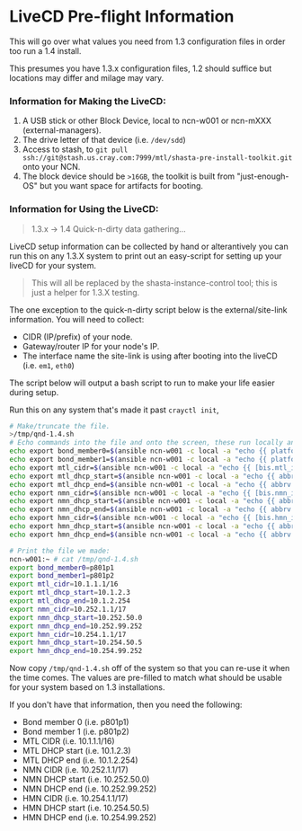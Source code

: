 # LiveCD Pre-flight Information

This will go over what values you need from 1.3 configuration files 
in order too run a 1.4 install.

This presumes you have 1.3.x configuration files, 1.2 should suffice but
locations may differ and milage may vary.

### Information for Making the LiveCD:

1. A USB stick or other Block Device, local to ncn-w001 or ncn-mXXX (external-managers).
2. The drive letter of that device (i.e. `/dev/sdd`)
3. Access to stash, to `git pull ssh://git@stash.us.cray.com:7999/mtl/shasta-pre-install-toolkit.git` onto your NCN.
4. The block device should be `>16GB`, the toolkit is built from "just-enough-OS" but you want space for
artifacts for booting.

### Information for Using the LiveCD:

> 1.3.x -> 1.4 Quick-n-dirty data gathering...
 
LiveCD setup information can be collected by hand or alterantively you can run this on any 1.3.X system
 to print out an easy-script for setting up your liveCD for your system.
 
> This will all be replaced by the shasta-instance-control tool; this is just a helper for 1.3.X 
> testing.

The one exception to the quick-n-dirty script below is the external/site-link information. You will
need to collect:
- CIDR (IP/prefix) of your node.
- Gateway/router IP for your node's IP.
- The interface name the site-link is using after booting into the liveCD (i.e. `em1`, `eth0`)

The script below will output a bash script to run to make your life easier during setup. 

Run this on any system that's made it past `crayctl init`,
 
```bash
# Make/truncate the file.
>/tmp/qnd-1.4.sh
# Echo commands into the file and onto the screen, these run locally and against ncn-w001.
echo export bond_member0=$(ansible ncn-w001 -c local -a "echo {{ platform.NICS.lan1 }}" | tail -n 1 ) | tee -a /tmp/qnd-1.4.sh
echo export bond_member1=$(ansible ncn-w001 -c local -a "echo {{ platform.NICS.lan3 }}" | tail -n 1 ) | tee -a /tmp/qnd-1.4.sh
echo export mtl_cidr=$(ansible ncn-w001 -c local -a "echo {{ [bis.mtl_ip, abbrv.mtl.network | ipaddr('prefix')] | join('/') }}" | tail -n 1 ) | tee -a /tmp/qnd-1.4.sh
echo export mtl_dhcp_start=$(ansible ncn-w001 -c local -a "echo {{ abbrv.mtl.subnets | selectattr('label', 'equalto', 'default') | flatten | selectattr('dhcp') | map(attribute='dhcp.start') | first }}" | tail -n 1 ) | tee -a /tmp/qnd-1.4.sh
echo export mtl_dhcp_end=$(ansible ncn-w001 -c local -a "echo {{ abbrv.mtl.subnets | selectattr('label', 'equalto', 'default') | flatten | selectattr('dhcp') | map(attribute='dhcp.end') | first }}" | tail -n 1 ) | tee -a /tmp/qnd-1.4.sh
echo export nmn_cidr=$(ansible ncn-w001 -c local -a "echo {{ [bis.nmn_ip, abbrv.nmn.network | ipaddr('prefix')] | join('/') }}" | tail -n 1 ) | tee -a /tmp/qnd-1.4.sh
echo export nmn_dhcp_start=$(ansible ncn-w001 -c local -a "echo {{ abbrv.nmn.subnets | selectattr('label', 'equalto', 'default') | flatten | selectattr('dhcp') | map(attribute='dhcp.start') | first }}" | tail -n 1 ) | tee -a /tmp/qnd-1.4.sh
echo export nmn_dhcp_end=$(ansible ncn-w001 -c local -a "echo {{ abbrv.nmn.subnets | selectattr('label', 'equalto', 'default') | flatten | selectattr('dhcp') | map(attribute='dhcp.end') | first }}" | tail -n 1 ) | tee -a /tmp/qnd-1.4.sh
echo export hmn_cidr=$(ansible ncn-w001 -c local -a "echo {{ [bis.hmn_ip, abbrv.hmn.network | ipaddr('prefix')] | join('/') }}" | tail -n 1 ) | tee -a /tmp/qnd-1.4.sh
echo export hmn_dhcp_start=$(ansible ncn-w001 -c local -a "echo {{ abbrv.hmn.subnets | selectattr('label', 'equalto', 'default') | flatten | selectattr('dhcp') | map(attribute='dhcp.start') | first }}" | tail -n 1 ) | tee -a /tmp/qnd-1.4.sh
echo export hmn_dhcp_end=$(ansible ncn-w001 -c local -a "echo {{ abbrv.hmn.subnets | selectattr('label', 'equalto', 'default') | flatten | selectattr('dhcp') | map(attribute='dhcp.end') | first }}" | tail -n 1 ) | tee -a /tmp/qnd-1.4.sh

# Print the file we made:
ncn-w001:~ # cat /tmp/qnd-1.4.sh
export bond_member0=p801p1            
export bond_member1=p801p2            
export mtl_cidr=10.1.1.1/16           
export mtl_dhcp_start=10.1.2.3        
export mtl_dhcp_end=10.1.2.254        
export nmn_cidr=10.252.1.1/17           
export nmn_dhcp_start=10.252.50.0     
export nmn_dhcp_end=10.252.99.252     
export hmn_cidr=10.254.1.1/17           
export hmn_dhcp_start=10.254.50.5     
export hmn_dhcp_end=10.254.99.252     
```
Now copy `/tmp/qnd-1.4.sh` off of the system so that you can re-use it when the time comes. The
values are pre-filled to match what should be usable for your system based on 1.3 installations.

If you don't have that information, then you need the following:
- Bond member 0 (i.e. p801p1)
- Bond member 1 (i.e. p801p2)
- MTL CIDR (i.e. 10.1.1.1/16)
- MTL DHCP start (i.e. 10.1.2.3)
- MTL DHCP end (i.e. 10.1.2.254)
- NMN CIDR (i.e. 10.252.1.1/17)
- NMN DHCP start (i.e. 10.252.50.0)
- NMN DHCP end (i.e. 10.252.99.252)
- HMN CIDR (i.e. 10.254.1.1/17)
- HMN DHCP start (i.e. 10.254.50.5)
- HMN DHCP end (i.e. 10.254.99.252)
